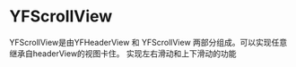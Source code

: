 # YFScrollView
YFScrollView是由YFHeaderView 和 YFScrollView 两部分组成。可以实现任意继承自headerView的视图卡住。
实现左右滑动和上下滑动的功能
